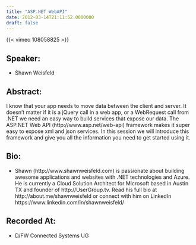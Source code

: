 ```yaml
---
title: "ASP.NET WebAPI"
date: 2012-03-14T21:11:52.0000000
draft: false
---
```


{{< vimeo 108058825 >}}

## Speaker:

 - Shawn Weisfeld

## Abstract:

<p>I know that your app needs to move data between the client and server. It doesn’t matter if it is a jQuery call in a web app, or a WebRequest call from .NET we need an easy way to build services that expose our data. The ASP.NET Web API (http://www.asp.net/web-api) framework makes it super easy to expose xml and json services. In this session we will introduce this framework and give you all the information you need to get started using it.</p>

## Bio:

 - <p>Shawn (http://www.shawnweisfeld.com) is passionate about building awesome applications and websites with .NET technologies and Azure. He is currently a Cloud Solution Architect for Microsoft based in Austin TX and founder of http://UserGroup.tv. Read his full bio at http://about.me/shawnweisfeld or connect with him on LinkedIn https://www.linkedin.com/in/shawnweisfeld/</p>

## Recorded At:

 - D/FW Connected Systems UG

